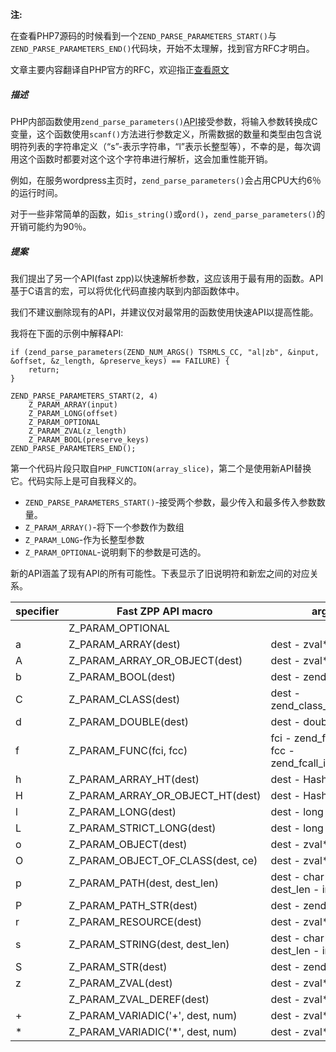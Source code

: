 __注:__

在查看PHP7源码的时候看到一个`ZEND_PARSE_PARAMETERS_START()`与`ZEND_PARSE_PARAMETERS_END()`代码块，开始不太理解，找到官方RFC才明白。

文章主要内容翻译自PHP官方的RFC，欢迎指正[查看原文](https://wiki.php.net/rfc/fast_zpp)

##### 描述

PHP内部函数使用`zend_parse_parameters()`<abbr title="Application Programming Interface">API</abbr>接受参数，将输入参数转换成C变量，这个函数使用`scanf()`方法进行参数定义，所需数据的数量和类型由包含说明符列表的字符串定义（“s”-表示字符串，“l”表示长整型等），不幸的是，每次调用这个函数时都要对这个这个字符串进行解析，这会加重性能开销。

例如，在服务wordpress主页时，`zend_parse_parameters()`会占用CPU大约6％的运行时间。

对于一些非常简单的函数，如`is_string()`或`ord()`，`zend_parse_parameters()`的开销可能约为90％。

##### 提案

我们提出了另一个API(fast zpp)以快速解析参数，这应该用于最有用的函数。API基于C语言的宏，可以将优化代码直接内联到内部函数体中。

我们不建议删除现有的API，并建议仅对最常用的函数使用快速API以提高性能。

我将在下面的示例中解释API:
```
if (zend_parse_parameters(ZEND_NUM_ARGS() TSRMLS_CC, "al|zb", &input, &offset, &z_length, &preserve_keys) == FAILURE) {
	return;
}
```

```
ZEND_PARSE_PARAMETERS_START(2, 4)
	Z_PARAM_ARRAY(input)
	Z_PARAM_LONG(offset)
	Z_PARAM_OPTIONAL
	Z_PARAM_ZVAL(z_length)
	Z_PARAM_BOOL(preserve_keys)
ZEND_PARSE_PARAMETERS_END();
```

第一个代码片段只取自`PHP_FUNCTION(array_slice)`，第二个是使用新API替换它。代码实际上是可自我释义的。

* `ZEND_PARSE_PARAMETERS_START()`-接受两个参数，最少传入和最多传入参数数量。
* `Z_PARAM_ARRAY()`-将下一个参数作为数组
* `Z_PARAM_LONG`-作为长整型参数
* `Z_PARAM_OPTIONAL`-说明剩下的参数是可选的。

新的API涵盖了现有API的所有可能性。下表显示了旧说明符和新宏之间的对应关系。

|specifier|Fast ZPP API macro|args|
|---|---|---|
| |Z_PARAM_OPTIONAL||
|a|Z_PARAM_ARRAY(dest)|dest - zval*|
|A|Z_PARAM_ARRAY_OR_OBJECT(dest)|dest - zval*|
|b|Z_PARAM_BOOL(dest)|dest - zend_bool|
|C|Z_PARAM_CLASS(dest)|dest - zend_class_entry*|
|d|Z_PARAM_DOUBLE(dest)|dest - double|
|f|Z_PARAM_FUNC(fci, fcc)|fci - zend_fcall_info, fcc - zend_fcall_info_cache|
|h|Z_PARAM_ARRAY_HT(dest)|dest - HashTable*|
|H|Z_PARAM_ARRAY_OR_OBJECT_HT(dest)|dest - HashTable*|
|l|Z_PARAM_LONG(dest)|dest - long|
|L|Z_PARAM_STRICT_LONG(dest)|dest - long|
|o|Z_PARAM_OBJECT(dest)|dest - zval*|
|O|Z_PARAM_OBJECT_OF_CLASS(dest, ce)|dest - zval*|
|p|Z_PARAM_PATH(dest, dest_len)|dest - char*, dest_len - int|
|P|Z_PARAM_PATH_STR(dest)|dest - zend_string*|
|r|Z_PARAM_RESOURCE(dest)|dest - zval*|
|s|Z_PARAM_STRING(dest, dest_len)|dest - char*, dest_len - int|
|S|Z_PARAM_STR(dest)|dest - zend_string*|
|z|Z_PARAM_ZVAL(dest)|dest - zval*|
| |Z_PARAM_ZVAL_DEREF(dest)|dest - zval*|
|+|Z_PARAM_VARIADIC('+', dest, num)|dest - zval*, num int|
|*|Z_PARAM_VARIADIC('*', dest, num)|dest - zval*, num int|
